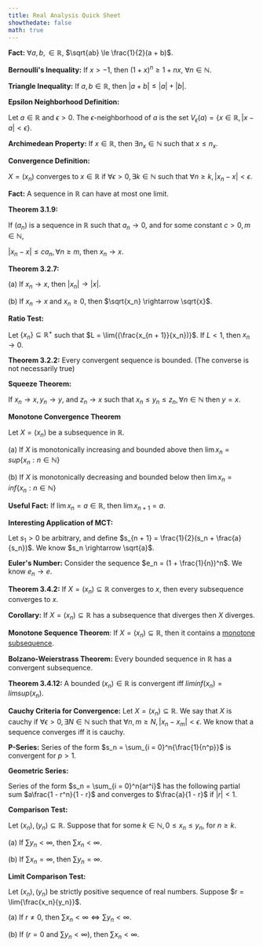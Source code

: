 ```yaml
---
title: Real Analysis Quick Sheet
showthedate: false
math: true
---
```


**Fact:** $\forall a,b, \in \mathbb{R}$, $\sqrt{ab} \le \frac{1}{2}(a + b)$.

**Bernoulli's Inequality:** If $x > -1$, then $(1 + x)^n \ge 1 + nx$, $\forall n \in \mathbb{N}$.

**Triangle Inequality:** If $a,b \in \mathbb{R}$, then $|a + b| \le |a| + |b|$.

**Epsilon Neighborhood Definition:**

Let $a \in \mathbb{R}$ and $\epsilon > 0$. The $\epsilon$-neighborhood of $a$ is the set $V_\epsilon(a) = \{ x \in \mathbb{R}, |x - a| < \epsilon\}$.

**Archimedean Property:** If $x \in \mathbb{R}$, then $\exists n_x \in \mathbb{N}$ such that $x \le n_x$.

**Convergence Definition:**

$X = (x_n)$ converges to $x \in \mathbb{R}$ if $\forall \epsilon > 0, \exists k \in \mathbb{N}$ such that $\forall n \ge k, |x_n - x| < \epsilon$.

**Fact:** A sequence in $\mathbb{R}$ can have at most one limit.

**Theorem 3.1.9:**

If $(a_n)$ is a sequence in $\mathbb{R}$ such that $a_n \rightarrow 0$, and for some constant $c > 0, m \in \mathbb{N}$,

$|x_n - x| \le ca_n, \forall n \ge m$, then $x_n \rightarrow x$.

**Theorem 3.2.7:**

(a) If $x_n \rightarrow x$, then $|x_n| \rightarrow |x|$.

(b) If $x_n \rightarrow x$ and $x_n \ge 0$, then $\sqrt{x_n} \rightarrow \sqrt{x}$.

**Ratio Test:**

Let $\{x_n\} \subseteq \mathbb{R}^+$ such that $L = \lim{(\frac{x_{n + 1}}{x_n})}$. If $L < 1$, then $x_n \rightarrow 0$.

**Theorem 3.2.2:** Every convergent sequence is bounded. (The converse is not necessarily true)

**Squeeze Theorem:**

If $x_n \rightarrow x, y_n \rightarrow y,$ and $z_n \rightarrow x$ such that $x_n \le y_n \le z_n, \forall n \in \mathbb{N}$ then $y = x$.

**Monotone Convergence Theorem**

Let $X = (x_n)$ be a subsequence in $\mathbb{R}$.

(a) If $X$ is monotonically increasing and bounded above then $\lim{x_n} = sup\{x_n : n \in \mathbb{N}\}$

(b) If $X$ is monotonically decreasing and bounded below then $\lim{x_n} = inf\{x_n : n \in \mathbb{N}\}$

**Useful Fact:** If $\lim{x_n} = a \in \mathbb{R}$, then $\lim{x_{n + 1}} = a$.

**Interesting Application of MCT:** 

Let $s_1 > 0$ be arbitrary, and define $s_{n + 1} = \frac{1}{2}(s_n + \frac{a}{s_n})$. We know $s_n \rightarrow \sqrt{a}$.

**Euler's Number:** Consider the sequence $e_n = (1 + \frac{1}{n})^n$. We know $e_n \rightarrow e$.

**Theorem 3.4.2:** If $X = (x_n) \subseteq \mathbb{R}$ converges to $x$, then every subsequence converges to $x$.

**Corollary:** If $X = (x_n) \subseteq \mathbb{R}$ has a subsequence that diverges then $X$ diverges.

**Monotone Sequence Theorem**: If $X = (x_n) \subseteq \mathbb{R}$, then it contains a <u>monotone subsequence</u>.

**Bolzano-Weierstrass Theorem:** Every bounded sequence in $\mathbb{R}$ has a convergent subsequence.

**Theorem 3.4.12:** A bounded $(x_n) \in \mathbb{R}$ is convergent iff $liminf(x_n) = limsup(x_n)$.

**Cauchy Criteria for Convergence:** Let $X = (x_n) \subseteq \mathbb{R}$. We say that $X$ is cauchy if $\forall \epsilon > 0, \exists N \in \mathbb{N}$ such that $\forall n,m \ge N, |x_n - x_m| < \epsilon$. We know that a sequence converges iff it is cauchy.

**P-Series:** Series of the form $s_n = \sum_{i = 0}^n{\frac{1}{n^p}}$ is convergent for $p > 1$.

**Geometric Series:** 

Series of the form $s_n = \sum_{i = 0}^n{ar^i}$ has the following partial sum $a\frac{1 - r^n}{1 - r}$ and converges to $\frac{a}{1 - r}$ if $|r| < 1$.

**Comparison Test:**

Let $(x_n), (y_n) \subseteq \mathbb{R}$. Suppose that for some $k \in \mathbb{N}, 0 \le x_n \le y_n,$ for $n \ge k$.

(a) If $\sum{y_n} < \infty$, then $\sum{x_n} < \infty$.

(b) If $\sum{x_n} = \infty$, then $\sum{y_n} = \infty$.

**Limit Comparison Test:**

Let $(x_n), (y_n)$ be strictly positive sequence of real numbers. Suppose $r = \lim{\frac{x_n}{y_n}}$.

(a) If $r \ne 0$, then $\sum{x_n} < \infty \iff \sum{y_n} < \infty$.

(b) If ($r = 0$ and $\sum{y_n} < \infty$), then $\sum{x_n} < \infty$.

 
